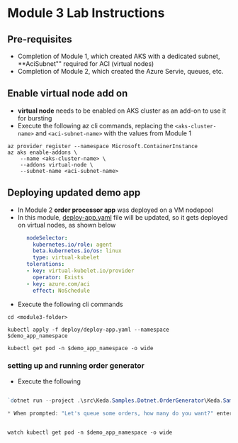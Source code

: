 # Module 3 Lab Instructions

## Pre-requisites

* Completion of Module 1, which created AKS with a dedicated subnet, **AciSubnet"" required for ACI (virtual nodes)
* Completion of Module 2, which created the Azure Servie, queues, etc.

## Enable virtual node add on

* **virtual node** needs to be enabled on AKS cluster as an add-on to use it for bursting
* Execute the following az cli commands, replacing the `<aks-cluster-name>` and `<aci-subnet-name>` with the values from Module 1

```cli
az provider register --namespace Microsoft.ContainerInstance
az aks enable-addons \
    --name <aks-cluster-name> \
    --addons virtual-node \
    --subnet-name <aci-subnet-name>
```

## Deploying updated demo app

* In Module 2 **order processor app** was deployed on a VM nodepool
* In this module, [deploy-app.yaml](deploy/deployapp.yaml) file will be updated, so it gets deployed on virtual nodes, as shown below

```yaml
      nodeSelector:
        kubernetes.io/role: agent
        beta.kubernetes.io/os: linux
        type: virtual-kubelet
      tolerations:
      - key: virtual-kubelet.io/provider
        operator: Exists
      - key: azure.com/aci
        effect: NoSchedule
```

* Execute the following cli commands

```cli
cd <module3-folder>

kubectl apply -f deploy/deploy-app.yaml --namespace $demo_app_namespace

kubectl get pod -n $demo_app_namespace -o wide
```

### setting up and running order generator

* Execute the following

```powershell

`dotnet run --project .\src\Keda.Samples.Dotnet.OrderGenerator\Keda.Samples.Dotnet.OrderGenerator.csproj`

* When prompted: "Let's queue some orders, how many do you want?" enter `300` 

```

```cli

watch kubectl get pod -n $demo_app_namespace -o wide

```